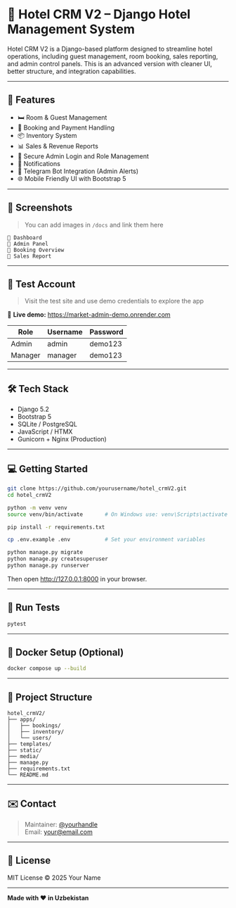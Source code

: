 
# 🏨 Hotel CRM V2 – Django Hotel Management System

Hotel CRM V2 is a Django-based platform designed to streamline hotel operations, including guest management, room booking, sales reporting, and admin control panels. This is an advanced version with cleaner UI, better structure, and integration capabilities.

---

## 🚀 Features

- 🛏️ Room & Guest Management
- 💸 Booking and Payment Handling
- 📦 Inventory System
- 📊 Sales & Revenue Reports
- 🔐 Secure Admin Login and Role Management
- 🔔 Notifications
- 📱 Telegram Bot Integration (Admin Alerts)
- 🌐 Mobile Friendly UI with Bootstrap 5

---

## 📸 Screenshots

> You can add images in `/docs` and link them here

```
📍 Dashboard
📍 Admin Panel
📍 Booking Overview
📍 Sales Report
```

---

## 🧪 Test Account

> Visit the test site and use demo credentials to explore the app

🔗 **Live demo:** https://market-admin-demo.onrender.com

| Role    | Username | Password  |
|---------|----------|-----------|
| Admin   | admin    | demo123   |
| Manager | manager  | demo123   |

---

## 🛠️ Tech Stack

- Django 5.2
- Bootstrap 5
- SQLite / PostgreSQL
- JavaScript / HTMX
- Gunicorn + Nginx (Production)

---

## 💻 Getting Started

```bash
git clone https://github.com/yourusername/hotel_crmV2.git
cd hotel_crmV2

python -m venv venv
source venv/bin/activate       # On Windows use: venv\Scripts\activate

pip install -r requirements.txt

cp .env.example .env           # Set your environment variables

python manage.py migrate
python manage.py createsuperuser
python manage.py runserver
```

Then open http://127.0.0.1:8000 in your browser.

---

## 🧪 Run Tests

```bash
pytest
```

---

## 🐳 Docker Setup (Optional)

```bash
docker compose up --build
```

---

## 📁 Project Structure

```
hotel_crmV2/
├── apps/
│   ├── bookings/
│   ├── inventory/
│   └── users/
├── templates/
├── static/
├── media/
├── manage.py
├── requirements.txt
└── README.md
```

---

## ✉️ Contact

> Maintainer: [@yourhandle](https://t.me/yourhandle)  
> Email: your@email.com

---

## 📄 License

MIT License © 2025 Your Name

---

**Made with ❤️ in Uzbekistan**

